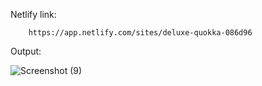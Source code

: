 Netlify link:

        https://app.netlify.com/sites/deluxe-quokka-086d96
        
Output:

![Screenshot (9)](https://user-images.githubusercontent.com/108857387/196029110-7adb7676-71a4-4219-ad9f-97cbaef265a5.png)
